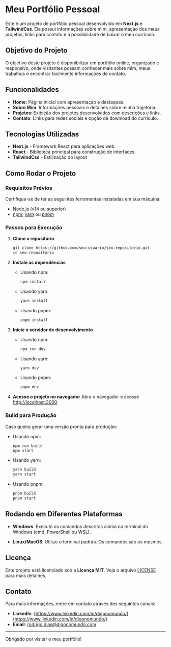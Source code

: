 # Meu Portfólio Pessoal

Este é um projeto de portfólio pessoal desenvolvido em **Next.js** e **TailwindCss**. Ele possui informações sobre mim, apresentação dos meus projetos, links para contato e a possibilidade de baixar o meu currículo.

## Objetivo do Projeto
O objetivo deste projeto é disponibilizar um portfólio online, organizado e responsivo, onde visitantes possam conhecer mais sobre mim, meus trabalhos e encontrar facilmente informações de contato. 

## Funcionalidades
- **Home**: Página inicial com apresentação e destaques.
- **Sobre Mim**: Informações pessoais e detalhes sobre minha trajetória.
- **Projetos**: Exibição dos projetos desenvolvidos com descrições e links.
- **Contato**: Links para redes sociais e opção de download do currículo.

## Tecnologias Utilizadas
- **Next.js** - Framework React para aplicações web.
- **React** - Biblioteca principal para construção de interfaces.
- **TailwindCss** - Estilização do layout

## Como Rodar o Projeto

### Requisitos Prévios
Certifique-se de ter as seguintes ferramentas instaladas em sua máquina:
- [Node.js](https://nodejs.org/) (v14 ou superior)
- [npm](https://www.npmjs.com/), [yarn](https://yarnpkg.com/) ou [pnpm](https://pnpm.io/)

### Passos para Execução

1. **Clone o repositório**
   ```bash
   git clone https://github.com/seu-usuario/seu-repositorio.git
   cd seu-repositorio
   ```

2. **Instale as dependências**
   - Usando npm:
     ```bash
     npm install
     ```
   - Usando yarn:
     ```bash
     yarn install
     ```
   - Usando pnpm:
     ```bash
     pnpm install
     ```

3. **Inicie o servidor de desenvolvimento**
   - Usando npm:
     ```bash
     npm run dev
     ```
   - Usando yarn:
     ```bash
     yarn dev
     ```
   - Usando pnpm:
     ```bash
     pnpm dev
     ```

4. **Acesse o projeto no navegador**
   Abra o navegador e acesse [http://localhost:3000](http://localhost:3000)

### Build para Produção
Caso queira gerar uma versão pronta para produção:

- Usando npm:
  ```bash
  npm run build
  npm start
  ```
- Usando yarn:
  ```bash
  yarn build
  yarn start
  ```
- Usando pnpm:
  ```bash
  pnpm build
  pnpm start
  ```

## Rodando em Diferentes Plataformas

- **Windows**:
   Execute os comandos descritos acima no terminal do Windows (cmd, PowerShell ou WSL).

- **Linux/MacOS**:
   Utilize o terminal padrão. Os comandos são os mesmos.


## Licença
Este projeto está licenciado sob a **Licença MIT**. Veja o arquivo [LICENSE](/LICENCE) para mais detalhes.

## Contato
Para mais informações, entre em contato através dos seguintes canais:
- **LinkedIn**: [https://www.linkedin.com/in/digonomundo/](https://www.linkedin.com/in/digonomundo/)
- **Email**: rodrigo.dias@digonomundo.com

---
Obrigado por visitar o meu portfólio!
